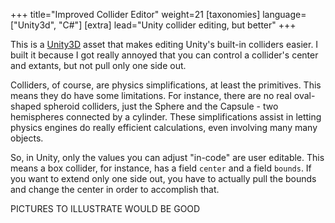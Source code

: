 +++
title="Improved Collider Editor"
weight=21
[taxonomies]
language=["Unity3d", "C#"]
[extra]
lead="Unity collider editing, but better"
+++

This is a [Unity3D](https://unity3d.com) asset that makes editing Unity's
built-in colliders easier.
I built it because I got really annoyed that you can control a
collider's center and extants, but not pull only one side out.

Colliders, of course, are physics simplifications, at least the primitives.
This means they do have some limitations.
For instance, there are no real oval-shaped spheroid colliders, just
the Sphere and the Capsule - two hemispheres connected by a cylinder.
These simplifications assist in letting physics engines do really
efficient calculations, even involving many many objects.

So, in Unity, only the values you can adjust "in-code" are user editable. This means a box collider, for instance, has a field `center` and a field `bounds`.
If you want to extend only one side out, you have to actually pull the bounds and change the center in order to accomplish that.

<todo>PICTURES TO ILLUSTRATE WOULD BE GOOD</todo>
